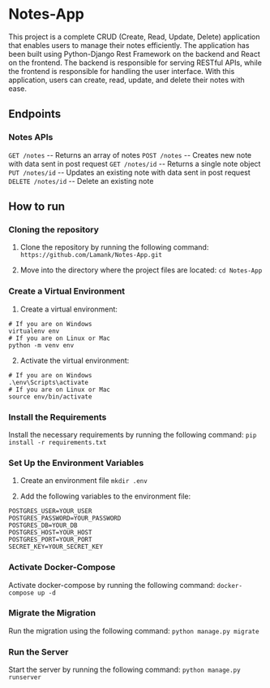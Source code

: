 # Notes-App
This project is a complete CRUD (Create, Read, Update, Delete) application that enables users to manage their notes efficiently. The application has been built using Python-Django Rest Framework on the backend and React on the frontend. The backend is responsible for serving RESTful APIs, while the frontend is responsible for handling the user interface. With this application, users can create, read, update, and delete their notes with ease.

## Endpoints

### Notes APIs

`GET /notes` -- Returns an array of notes
`POST /notes` -- Creates new note with data sent in post request
`GET /notes/id` -- Returns a single note object
`PUT /notes/id` -- Updates an existing note with data sent in post request
`DELETE /notes/id` -- Delete an existing note
 
## How to run
### Cloning the repository

1. Clone the repository by running the following command:
`https://github.com/Lamank/Notes-App.git`

2. Move into the directory where the project files are located:
`cd Notes-App`

### Create a Virtual Environment
1. Create a virtual environment:
```
# If you are on Windows
virtualenv env
# If you are on Linux or Mac
python -m venv env

```
2. Activate the virtual environment:
```
# If you are on Windows
.\env\Scripts\activate
# If you are on Linux or Mac
source env/bin/activate
```
### Install the Requirements
Install the necessary requirements by running the following command:
`pip install -r requirements.txt`

### Set Up the Environment Variables
1. Create an environment file
`mkdir .env`

2. Add the following variables to the environment file:
```
POSTGRES_USER=YOUR_USER
POSTGRES_PASSWORD=YOUR_PASSWORD
POSTGRES_DB=YOUR_DB
POSTGRES_HOST=YOUR_HOST
POSTGRES_PORT=YOUR_PORT
SECRET_KEY=YOUR_SECRET_KEY
```
### Activate Docker-Compose
Activate docker-compose by running the following command:
`docker-compose up -d`

### Migrate the Migration
Run the migration using the following command:
`python manage.py migrate`

### Run the Server
Start the server by running the following command:
`python manage.py runserver`


